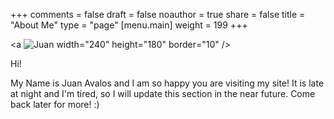 +++
comments = false
draft = false
noauthor = true
share = false
title = "About Me"
type = "page"
[menu.main]
weight = 199
+++

<a ![Juan](/uploads/juan_fish_niagara.png "Juan") width="240" height="180" border="10" /></a>

Hi!

My Name is Juan Avalos and I am so happy you are visiting my site! It is late at night and I'm tired, so I will update this section in the near future. Come back later for more! :)

